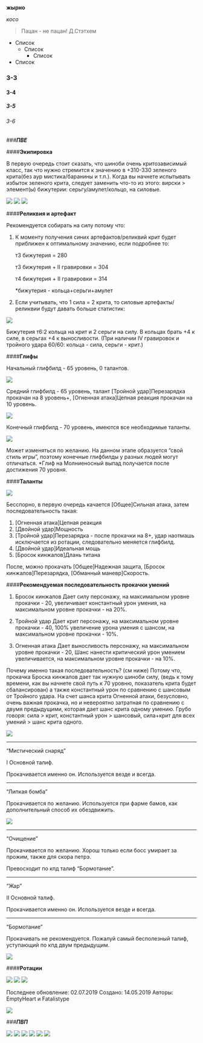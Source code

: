 **жырно**

_косо_

> Пацан - не пацан! 
> Д.Стэтхем

* Список
  * Список
    * Список
* Список

### З-3
#### З-4
##### З-5
###### З-6

###_**ПВЕ**_

####**Экипировка**

 В первую очередь стоит сказать, что шиноби очень критозависимый класс, так что нужно стремится к значению в +310-330 зеленого крита(без аур мистика/баранины и т.п.). 
Когда вы начнете испытывать избыток зеленого крита, следует заменить что-то из этого: 
вирски > элемент(ы) бижутерии: серьгу/амулет/кольцо, на силовые.

<img src="https://cdn.discordapp.com/attachments/614028663003807774/614468349216161812/KszL3BI_M86bnhKvBECL9GTxXnUbinXblmwXBV7hFGAtJbluD7i6WRVvLrJb4Ufjg9ECJ9w4pfFfRReyxEVLZ8P9MJLfq4TTsjMT.png" />

<img src="https://media.discordapp.net/attachments/614028663003807774/614468459409047553/ZDWHw14IsVAXYQlM-_B6UxDD93PT4XEgbJ3IVaAUGHpF2DfEGjXslIUevMEFresdbAQLd1YE2bUfdgH69l5RiF61d5bAFefodt7t.png" />

<img src="https://media.discordapp.net/attachments/614028663003807774/614468515428302878/K-Err2E4Yf2xLRbq-AXLa0ZC0u6wNYnBNC1FkwF8LHyj18lz5_kYRYoTFfLBxyJDaYUx_QNPpEG3tVTwAeIvUUpCySljQvYKTon-.png" />

####**Реликвия и артефакт**

Рекомендуется собирать на силу потому что:

1. К моменту получения синих артефактов/реликвий крит будет приближен к оптимальному значению, если подробнее то:

    т3 бижутерия = 280
    
    т3 бижутерия + II гравировки = 304
    
    т4 бижутерия + II гравировки = 314
    
    *бижутерия - кольца+серьги+амулет

2. Если учитывать, что 1 сила = 2 крита, то силовые артефакты/реликвии будут давать больше статистик:

<img src="https://cdn.discordapp.com/attachments/614028663003807774/615484031039176716/7.png" />   

Бижутерия т6:2 кольца на крит  и 2 серьги на силу.
В кольцах брать +4 к силе, в серьгах +4 к выносливости.
(При наличии IV гравировок и тройного удара 60/60: кольца - сила, серьги - крит.)

####**Глифы**

Начальный глифбилд - 65 уровень, 0 талантов.

<img src="https://cdn.discordapp.com/attachments/614028663003807774/614468881615945728/4gz_JtO0QbUrvA35Gbjn7ejNOV7Z__GiUdCnaAYQbQ3G8j7fo6dPj8SaMvpcQeZNFxvQsz2RMJ6ngtySrTCy_UA6_gJFhFLwLxzL.png" />

Средний глифбилд - 65 уровень, талант [Тройной удар]Перезарядка прокачан на 8 уровень+, [Огненная атака]Цепная реакция прокачан на 10 уровень.

<img src="https://cdn.discordapp.com/attachments/614028663003807774/614468944585293841/B5tpsfZ6824fHH5cBrWctAVuNtAF_N-EbsBvHuB3VuRZWyEt7FcYPeNLnM5tYjnEGN0-Z4tueOQYfGrARtLuaq8JXhGvZD1SIM38.png" />

Конечный глифбилд - 70 уровень, имеются все необходимые таланты.

<img src="https://cdn.discordapp.com/attachments/614028663003807774/614469023475826688/U7LB8Dr_3raxYK1znzlXTfpn37lDBYIydNBmgV-6w_JL2rH4JPXZOr7bSPf28MHwT0BJNOdOYE42pQyvbEoObi1BHkyVvkPJV0JQ.png" />

Может изменяться по желанию. На данном этапе образуется “свой стиль игры”, поэтому конечные глифбилды у разных людей могут отличаться.
*Глиф на Молниеносный выпад получается после достижения 70 уровня.

####**Таланты**

<img src="https://media.discordapp.net/attachments/614028663003807774/614469142421962787/OYqhsecfLtoXvzGGFxHw8nLKB50FmAYkKOmDYd8EtATxoFAEVOg6ifzDOZrDvxi1gO_Yky6YW2kM5f5EkoSRsxFy45bI1QaBmNUn.png" />

Бесспорно, в первую очередь качается [Общее]Сильная атака, затем последовательность такая:

1. [Огненная атака]Цепная реакция
2. [Двойной удар]Мощность
3. [Тройной удар]Перезарядка - после прокачки на 8+, удар наотмашь исключается из ротации, следовательно меняется глифбилд.
4. [Двойной удар]Идеальная мощь
5. [Бросок кинжалов]Длань титана

После, можно прокачать [Общее]Надежная защита, [Бросок кинжалов]Перезарядка, [Обманный маневр]Скорость.

####**Рекомендуемая последовательность прокачки умений**

1. Бросок кинжалов
    Дает силу персонажу, на максимальном уровне прокачки - 20,
    увеличивает константный урон умения, на максимальном уровне прокачки - на 20%.

2. Тройной удар
    Дает крит персонажу, на максимальном уровне прокачки - 40,
    100% увеличение урона умения с шансом, на максимальном уровне прокачки - 10%.

3. Огненная атака
    Дает выносливость персонажу, на максимальном уровне прокачки - 20,
    Шанс нанести критический урон умением увеличивается, 
на максимальном уровне прокачки - на 10%.

Почему именно такая последовательность? (см ниже)
Потому что, прокачка Броска кинжалов дает так нужную шиноби силу, (ведь к тому времени, как вы начнете свой путь к 70 уровню, показатель крита будет сбалансирован) а также константный урон по сравнению с шансовым от Тройного удара. На счет шанса крита Огненной атаки, безусловно, очень важная прокачка, но и невероятно затратная по сравнению с двумя предыдущими, которая дает шанс крита одному умению.
Грубо говоря: 
    сила > крит, константный урон > шансовый, сила+крит для всех умений > шанс крита одного.
    
<img src="https://media.discordapp.net/attachments/614028663003807774/614471970196815872/ZBuTm__3VEwje7IbTmQhGM45O49PLVaW5QaMVDExynsQZPhN4CrSegUiTMJGtqffGACFTAMwOUayxdJ74MCy99QUCmPCsifYzi3M.png" />

--------------------------------------------------------------


“Мистический снаряд”

I Основной талиф.

Прокачивается именно он.
Используется везде и всегда.





--------------------------------------------------------------


“Липкая бомба”

Прокачивается по желанию.
Используется при фарме бамов, как дополнительный способ их обездвижить.

<img src="https://media.discordapp.net/attachments/614028663003807774/614472091017936907/cee7jR7z35qnaIU4eYh3UnSWBxHoZil1wBtJgemC2kh1Cr4-7SANE1hpdqu4Q9gXa1TrZC2a_9UjjPd8rkjrMY_YQbPHqN_suPHd.png" />

--------------------------------------------------------------


“Очищение”

Прокачивается по желанию.
Хорош только если босс умирает за прожим, также для скора петрэ.

Превосходит по кпд талиф “Бормотание”.





--------------------------------------------------------------


“Жар”

II Основной талиф.

Прокачивается именно он.
Используется везде и всегда.


--------------------------------------------------------------


“Бормотание”

Прокачивать не рекомендуется.
Пожалуй самый бесполезный талиф, уступающий по кпд двум предыдущим.

<img src="https://media.discordapp.net/attachments/614028663003807774/614472152187666433/osSPi5QvPRg8w1gwpmq3QcU_La7VPsPe7YWZf42zPKNOg-7Q8HUdLfFFMcQBhT5v5EKjXBhck49hXKyYBUv7ugitorWLIzDNaVoA.png" />


####**Ротации**

<img src="https://media.discordapp.net/attachments/614028663003807774/615465870470283275/5ae85038feb26900.png" />

<img src="https://media.discordapp.net/attachments/614028663003807774/615466568872230913/2.png" />

<img src="https://cdn.discordapp.com/attachments/614028663003807774/615467059027116039/3.png" />

Последнее обновление: 02.07.2019
Создано: 14.05.2019
Авторы: EmptyHeart и Fatalistype

<img src="https://cdn.discordapp.com/attachments/614028663003807774/615518540656541716/8.png" />

###_**ПВП**_

<img src="https://media.discordapp.net/attachments/614028663003807774/614473406112333835/I9Q33LnntV7QrUkzDACpFfPjPoW-8ru_XXri79yEebJOq3Rm0vDTY-R-9v6BjmzsbYBnb_3lv2QBEu7mHDjdptVH0jRr4hZ7yXPf.png" />

<img src="https://media.discordapp.net/attachments/614028663003807774/614473431978737665/n43rxX_MNnVljXl5WhrL1W8lGRn_31SfWPCfk_ujNzXCOLOuydNaY_UFv-meqIoOxxHfKLd2I8enbrPFuzevBAniH8B7pFagHW1z.png" />

<img src="https://media.discordapp.net/attachments/444427327116541952/539509122878406666/unknown.png" />

<img src="https://media.discordapp.net/attachments/614028663003807774/615481213582442508/4.png" />

<img src="https://cdn.discordapp.com/attachments/614028663003807774/615481874856280064/5.png" />

<img src="https://cdn.discordapp.com/attachments/614028663003807774/615482152217215005/6.png" />
